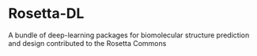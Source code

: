 # Rosetta-DL
A bundle of deep-learning packages for biomolecular structure prediction and design contributed to the Rosetta Commons
